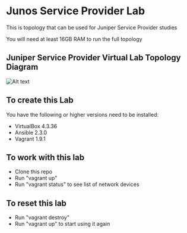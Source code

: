 # Junos Service Provider Lab

This is topology that can be used for Juniper Service Provider studies

You will need at least 16GB RAM to run the full topology

## Juniper Service Provider Virtual Lab Topology Diagram
![Alt text](http://marquis.co/stuff/Junos_SP_Lab.png?raw=true "Juniper Service Provider Virtual Lab")

## To create this Lab
You have the following or higher versions need to be  installed:
* VirtualBox 4.3.36 
* Ansible 2.3.0
* Vagrant 1.9.1

## To work with this lab
* Clone this repo
* Run "vagrant up"
* Run "vagrant status" to see list of network devices

## To reset this lab 
* Run "vagrant destroy"
* Run "vagrant up" to start using it again

